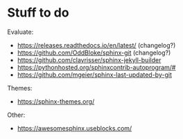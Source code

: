 # Stuff to do

Evaluate:
* https://releases.readthedocs.io/en/latest/ (changelog?)
* https://github.com/OddBloke/sphinx-git (changelog?)
* https://github.com/clayrisser/sphinx-jekyll-builder
* https://pythonhosted.org/sphinxcontrib-autoprogram/#
* https://github.com/mgeier/sphinx-last-updated-by-git

Themes:
* https://sphinx-themes.org/

Other:
* https://awesomesphinx.useblocks.com/
